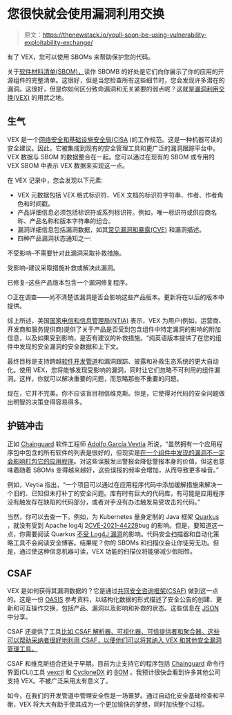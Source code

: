 # 您很快就会使用漏洞利用交换

> 原文：<https://thenewstack.io/youll-soon-be-using-vulnerability-exploitability-exchange/>

有了 VEX，您可以使用 SBOMs 来帮助保护您的代码。

关于[软件材料清单(SBOM)，](https://thenewstack.io/how-to-create-a-software-bill-of-materials/)读作 SBOMB 的好处是它们向你展示了你的应用的开源组件的完整清单。这很好，但是当您检查所有这些细节时，您会发现许多潜在的漏洞。这很好，但是你如何区分致命漏洞和无关紧要的弱点呢？这就是[漏洞利用交换(VEX)](https://www.cisa.gov/sites/default/files/publications/VEX_Use_Cases_Aprill2022.pdf) 的用武之地。

## 生气

VEX 是一个[网络安全和基础设施安全局(CISA](https://www.cisa.gov/sbom) )的工作规范。这是一种机器可读的安全建议。因此，它被集成到现有的安全管理工具和更广泛的漏洞跟踪平台中。VEX 数据与 SBOM 的数据整合在一起。您可以通过在现有的 SBOM 或专用的 VEX SBOM 中表示 VEX 数据来实现这一点。

在 VEX 记录中，您会发现以下元素:

*   VEX 元数据包括 VEX 格式标识符、VEX 文档的标识符字符串、作者、作者角色和时间戳。
*   产品详细信息必须包括标识符或系列标识符。例如，唯一标识符或供应商名称、产品名称和版本字符串的组合。
*   漏洞详细信息包括漏洞数据，如其[常见漏洞和暴露(CVE)](https://thenewstack.io/five-myths-about-cves/) 和漏洞描述。
*   四种产品漏洞状态通知之一:

不受影响–不需要针对此漏洞采取补救措施。

受影响–建议采取措施补救或解决此漏洞。

已修复–这些产品版本包含一个漏洞修复程序。

○正在调查——尚不清楚该漏洞是否会影响这些产品版本。更新将在以后的版本中提供。

综上所述，美国[国家电信和信息管理局(NTIA)](https://ntia.gov/) 表示，VEX 为用户(例如，运营商、开发商和服务提供商)提供了关于产品是否受到包含组件中特定漏洞的影响的附加信息，以及如果受到影响，是否有建议的补救措施。“纯英语版本提供了在您的组件中发现的安全漏洞的安全数据和上下文。

最终目标是支持跨越[软件开发管道](https://thenewstack.io/engineering-best-practices-of-ci-pipelines/)和漏洞跟踪、披露和补救生态系统的更大自动化。使用 VEX，您将能够发现受影响的漏洞，同时让它们忽略不可利用的组件漏洞。这样，你就可以解决重要的问题，而忽略那些不重要的问题。

现在，它并不完美。你不应该盲目相信维克斯。但是，它使得对代码的安全问题做出明智的决策变得容易得多。

## 护链冲击

正如 [Chainguard](https://www.chainguard.dev/) 软件工程师 [Adolfo García Veytia](https://www.linkedin.com/in/puerco?originalSubdomain=mx) 所说，“虽然拥有一个应用程序包中包含的所有软件的列表是很好的，但现实是[在一个组件中发现的漏洞不一定会影响打包它的应用程序](https://www.chainguard.dev/unchained/putting-vex-to-work)。对这些误报发出警报会降低警报本身的价值，但这也意味着随着 SBOMs 变得越来越好，这些误报的频率会增加，从而导致更多噪音。”

例如，Veytia 指出，“一个项目可以通过在应用程序代码中添加缓解措施来解决一个旧的、已知但未打补丁的安全问题。库有时有巨大的代码库，有可能是应用程序没有触发存在缺陷的代码部分，或者对手没有办法触发易受攻击的代码。”

当然，你可以去查一下。例如，为 Kubernetes 量身定制的 Java 框架 [Quarkus](https://quarkus.io/) ，就没有受到 Apache log4j 2[CVE-2021-44228](https://nvd.nist.gov/vuln/detail/CVE-2021-44228)bug 的影响。但是，要知道这一点，你需要阅读 Quarkus [不受 Log4J 漏洞](https://quarkus.io/blog/quarkus-and-CVE-2021-4428/)的影响。代码安全扫描器和自动化策略工具不会阅读安全博客。结果呢？你的 SBOMs 和扫描仪会让你徒劳无功。但是，通过使这种信息机器可读，VEX 功能的扫描仪将能够减少假阳性。

## CSAF

VEX 是如何获得其漏洞数据的？它是通过[共同安全咨询框架(CSAF)](https://www.oasis-open.org/committees/tc_home.php?wg_abbrev=csaf) 做到这一点的。这是一份 [OASIS](https://thenewstack.io/oasis-combines-open-source-and-open-standards-with-open-projects/) 参考资料，以结构化数据的形式描述了安全公告的创建、更新和可互操作交换，包括产品、漏洞以及影响和补救的状态。这些信息在 [JSON](https://thenewstack.io/an-introduction-to-json/) 中分享。

CSAF 还提供了工具[比如 CSAF 解析器、可视化器、可信提供者和聚合器。这些可以帮助采纳者很好地利用 CSAF，以便他们可以将其纳入 VEX 和其他安全漏洞管理工具。](https://oasis-open.github.io/csaf-documentation/)

CSAF 和维克斯组合还处于早期。目前为止支持它的程序包括 [Chainguard](https://thenewstack.io/chainguard-a-zero-trust-supply-chain-security-company/) 命令行界面(CLI)工具 [vexctl](https://github.com/chainguard-dev/vex) 和 [CycloneDX](https://cyclonedx.org/) 的 [BOM](https://cyclonedx.org/capabilities/vex/) 。我预计很快会看到许多其他公司支持 VEX。不被广泛采用太有意义了。

如今，在我们的开发管道中管理安全性是一场噩梦。通过自动化安全基础检查和平衡，VEX 将大大有助于使其成为一个更加愉快的梦想，同时加快整个过程。

<svg xmlns:xlink="http://www.w3.org/1999/xlink" viewBox="0 0 68 31" version="1.1"><title>Group</title> <desc>Created with Sketch.</desc></svg>